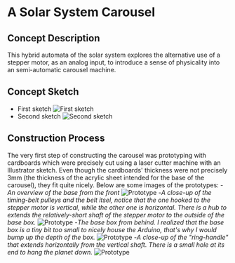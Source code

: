 # A Solar System Carousel
## Concept Description
This hybrid automata of the solar system explores the alternative use of a stepper motor, as an analog input, to introduce a sense of physicality into an semi-automatic carousel machine. 

## Concept Sketch

- First sketch
![First sketch](https://raw.githubusercontent.com/vtn238/machineLab/master/midterm/midterm-sketch.jpg)
- Second sketch
![Second sketch](https://raw.githubusercontent.com/vtn238/machineLab/master/midterm/midterm-sktech2.jpg)

## Construction Process
The very first step of constructing the carousel was prototyping with cardboards which were precisely cut using a laser cutter machine with an Illustrator sketch. Even though the cardboards' thickness were not precisely 3mm (the thickness of the acrylic sheet intended for the base of the carousel), they fit quite nicely. Below are some images of the prototypes:
-*An overview of the base from the front*
![Prototype](https://raw.githubusercontent.com/vtn238/machineLab/master/midterm/prototype_3.jpg)
-*A close-up of the timing-belt pulleys and the belt itsel, notice that the one hooked to the stepper motor is vertical, while the other one is horizontal. There is a hub to extends the relatively-short shaft of the stepper motor to the outside of the base box.*
![Prototype](https://raw.githubusercontent.com/vtn238/machineLab/master/midterm/prototype_1.jpg)
-*The base box from behind. I realized that the base box is a tiny bit too small to nicely house the Arduino, that's why I would bump up the depth of the box.*
![Prototype](https://raw.githubusercontent.com/vtn238/machineLab/master/midterm/prototype_2.jpg)
-*A close-up of the "ring-handle" that extends horizontally from the vertical shaft. There is a small hole at its end to hang the planet down.*
![Prototype](https://raw.githubusercontent.com/vtn238/machineLab/master/midterm/prototype_4.jpg)
